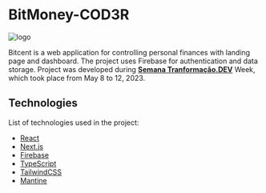 # BitMoney-COD3R
![logo](https://github.com/JorgeCJ/BitMoney-COD3R/assets/127647774/d2d1fa94-8a7a-438f-b6bd-8ab277a97be1)

Bitcent is a web application for controlling personal finances with landing page and dashboard. The project uses Firebase for authentication and data storage.
Project was developed during **[Semana Tranformação.DEV](https://transformacao.dev/)** Week, which took place from May 8 to 12, 2023.

## Technologies
List of technologies used in the project:

- [React](https://reactjs.org)
- [Next.js](https://nextjs.org/)
- [Firebase](https://firebase.google.com/)
- [TypeScript](https://www.typescriptlang.org/)
- [TailwindCSS](https://tailwindcss.com/)
- [Mantine](https://mantine.dev/)
